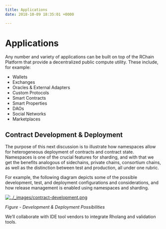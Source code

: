 ```yaml
---
title: Applications
date: 2018-10-09 18:35:01 +0000

---
```

# Applications

Any number and variety of applications can be built on top of the RChain Platform that provide a decentralized public compute utility. These include, for example:

* Wallets
* Exchanges
* Oracles & External Adapters
* Custom Protocols
* Smart Contracts
* Smart Properties
* DAOs
* Social Networks
* Marketplaces

## Contract Development & Deployment

The purpose of this next discussion is to illustrate how namespaces allow for heterogeneous deployment of contracts and contract state. Namespaces is one of the crucial features for sharding, and with that we get the benefits analogous of sidechains, private chains, consortium chains, as well as the distinction between test and production, all under one rubric.

For example, the following diagram depicts some of the possible development, test, and deployment configurations and considerations, and how release management is enabled using namespaces and sharding.

[![../_images/contract-development.png](https://rchain-architecture.readthedocs.io/en/latest/_images/contract-development.png)](https://rchain-architecture.readthedocs.io/en/latest/_images/contract-development.png)

_Figure - Development & Deployment Possibilities_

We’ll collaborate with IDE tool vendors to integrate Rholang and validation tools.
